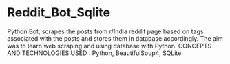 # Reddit_Bot_Sqlite

Python Bot, scrapes the posts from r/India reddit page based on tags associated with the posts and stores them in database accordingly.
The aim was to learn web scraping and using database with Python.
CONCEPTS AND TECHNOLOGIES USED : Python, BeautifulSoup4, SQLite.
